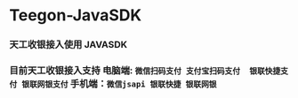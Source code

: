 # Teegon-JavaSDK

### 天工收银接入使用 JAVASDK
### 目前天工收银接入支持 电脑端: `微信扫码支付 支付宝扫码支付  银联快捷支付 银联网银支付`  手机端：`微信jsapi 银联快捷 银联网银`
